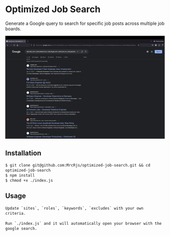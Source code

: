 # Optimized Job Search

Generate a Google query to search for specific job posts across multiple job boards.

![Screenshot query example](img/ojs-screenshot.png)

## Installation

```
$ git clone git@github.com:MrcRjs/optimized-job-search.git && cd optimized-job-search
$ npm install
$ chmod +x ./index.js
```

## Usage

```
Update `sites`, `roles`, `keywords`, `excludes` with your own criteria.

Run `./index.js` and it will automatically open your browser with the google search.
```
